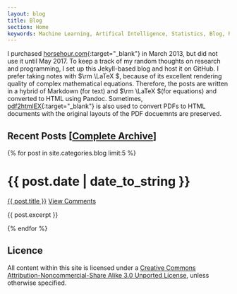 ```yaml
---
layout: blog
title: Blog
section: Home
keywords: Machine Learning, Artifical Intelligence, Statistics, Blog, Research
---
```


I purchased [horsehour.com][horsehour]{:target="_blank"} in March 2013, 
but did not use it until May 2017. 
To keep a track of my random thoughts on research and programming, 
I set up this Jekyll-based blog and host it on GitHub. 
I prefer taking notes with $\rm \LaTeX $,
because of its excellent rendering quality of complex mathematical equations. 
Therefore, the posts are written in a hybrid of Markdown (for text) and $\rm \LaTeX $(for equations) and 
converted to HTML using Pandoc. 
Sometimes, [pdf2htmlEX][pdf2htmlex]{:target="_blank"} is also used to convert PDFs to 
HTML documents with the original layouts of the PDF docuemnts are preserved.

Recent Posts [<a href="arxiv.html">Complete Archive</a>]
------------

{% for post in site.categories.blog limit:5 %}
<div class="section list">
  <h1>{{ post.date | date_to_string }}</h1>
  <p class="line">
  <a class="title" href="{{ post.url }}">{{ post.title }}</a>
  <a class="comments" href="{{ post.url }}#disqus_thread">View Comments</a>
  </p>
  <p class="excerpt">{{ post.excerpt }}</p>
</div>
{% endfor %}

Licence
-------
All content within this site is licensed under a <a rel="license" href="http://creativecommons.org/licenses/by-nc-sa/3.0/">
Creative Commons Attribution-Noncommercial-Share Alike 3.0 Unported License</a>, unless otherwise specified.

[horsehour]: http://www.horsehour.com/
[pdf2htmlex]: https://github.com/coolwanglu/pdf2htmlEX

